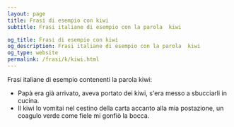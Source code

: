 ```yaml
---
layout: page
title: Frasi di esempio con kiwi 
subtitle: Frasi italiane di esempio con la parola  kiwi

og_title: Frasi di esempio con kiwi 
og_description: Frasi italiane di esempio con la parola  kiwi
og_type: website
permalink: /frasi/k/kiwi.html
---
```


Frasi italiane di esempio contenenti la parola kiwi:


- Papà era già arrivato, aveva portato dei kiwi, s'era messo a sbucciarli in cucina.
- Il kiwi lo vomitai nel cestino della carta accanto alla mia postazione, un coagulo verde come fiele mi gonfiò la bocca.

